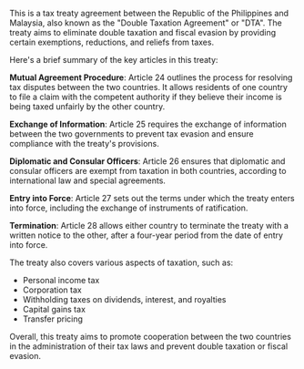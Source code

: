 This is a tax treaty agreement between the Republic of the Philippines and Malaysia, also known as the "Double Taxation Agreement" or "DTA". The treaty aims to eliminate double taxation and fiscal evasion by providing certain exemptions, reductions, and reliefs from taxes.

Here's a brief summary of the key articles in this treaty:

**Mutual Agreement Procedure**: Article 24 outlines the process for resolving tax disputes between the two countries. It allows residents of one country to file a claim with the competent authority if they believe their income is being taxed unfairly by the other country.

**Exchange of Information**: Article 25 requires the exchange of information between the two governments to prevent tax evasion and ensure compliance with the treaty's provisions.

**Diplomatic and Consular Officers**: Article 26 ensures that diplomatic and consular officers are exempt from taxation in both countries, according to international law and special agreements.

**Entry into Force**: Article 27 sets out the terms under which the treaty enters into force, including the exchange of instruments of ratification.

**Termination**: Article 28 allows either country to terminate the treaty with a written notice to the other, after a four-year period from the date of entry into force.

The treaty also covers various aspects of taxation, such as:

* Personal income tax
* Corporation tax
* Withholding taxes on dividends, interest, and royalties
* Capital gains tax
* Transfer pricing

Overall, this treaty aims to promote cooperation between the two countries in the administration of their tax laws and prevent double taxation or fiscal evasion.